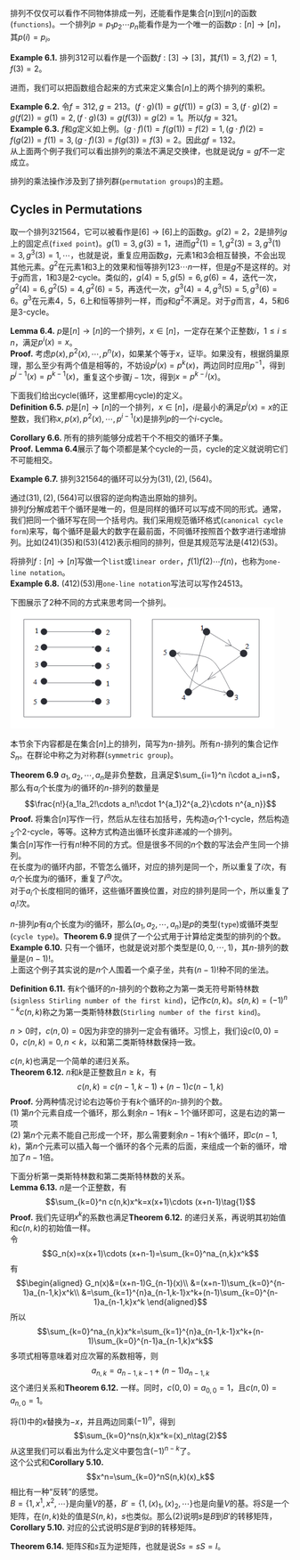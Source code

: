 排列不仅仅可以看作不同物体排成一列，还能看作是集合$[n]$到$[n]$的函数(`functions`)。一个排列$p=p_1p_2\cdots p_n$能看作是为一个唯一的函数$p:[n]\to[n]$，其$p(i)=p_i$。

**Example 6.1.** 排列312可以看作是一个函数$f:[3]\to [3]$，其$f(1)=3,f(2)=1,f(3)=2$。

进而，我们可以把函数组合起来的方式来定义集合$[n]$上的两个排列的乘积。

**Example 6.2.** 令$f=312,g=213$。$(f\cdot g)(1)=g(f(1))=g(3)=3,(f\cdot g)(2) =g(f(2))=g(1)=2,(f\cdot g)(3)=g(f(3))=g(2) =1$。所以$fg=321$。  
**Example 6.3.** $f$和$g$定义如上例。$(g\cdot f)(1)=f(g(1))=f(2)=1,(g\cdot f)(2)=f(g(2))=f(1)=3,(g\cdot f)(3)=f(g(3))=f(3)=2$。因此$gf=132$。  
从上面两个例子我们可以看出排列的乘法不满足交换律，也就是说$fg=gf$不一定成立。

排列的乘法操作涉及到了排列群(`permutation groups`)的主题。

## Cycles in Permutations
取一个排列321564，它可以被看作是$[6]\to[6]$上的函数$g$。$g(2)=2$，2是排列$g$上的固定点(`fixed point`)。$g(1)=3,g(3)=1$，进而$g^2(1)=1,g^2(3)=3,g^3(1)=3,g^3(3)=1,\cdots$，也就是说，重复应用函数$g$，元素1和3会相互替换，不会出现其他元素。$g^2$在元素1和3上的效果和恒等排列$123\cdots n$一样，但是$g$不是这样的。对于$g$而言，1和3是$2$-cycle。类似的，$g(4)=5,g(5)=6,g(6)=4$，迭代一次，$g^2(4)=6,g^2(5)=4,g^2(6)=5$，再迭代一次，$g^3(4)=4,g^3(5)=5,g^3(6)=6$。$g^3$在元素4，5，6上和恒等排列一样，而$g$和$g^2$不满足。对于$g$而言，4，5和6是$3$-cycle。

**Lemma 6.4.** $p$是$[n]\to[n]$的一个排列，$x\in[n]$，一定存在某个正整数$i$，$1\le i\le n$，满足$p^i(x)=x$。  
**Proof.** 考虑$p(x), p^2(x), \cdots, p^n(x)$，如果某个等于$x$，证毕。如果没有，根据鸽巢原理，那么至少有两个值是相等的，不妨设$p^j(x)=p^k(x)$，两边同时应用$p^{-1}$，得到$p^{j-1}(x)=p^{k-1}(x)$，重复这个步骤$j-1$次，得到$x=p^{k-j}(x)$。

下面我们给出cycle(循环，这里都用cycle)的定义。  
**Definition 6.5.** $p$是$[n]\to[n]$的一个排列，$x\in[n]$，$i$是最小的满足$p^i(x)=x$的正整数，我们称$x,p(x), p^2(x), \cdots, p^{i-1}(x)$是排列$p$的一个$i$-cycle。

**Corollary 6.6.** 所有的排列能够分成若干个不相交的循环子集。  
**Proof.** **Lemma 6.4**展示了每个项都是某个cycle的一员，cycle的定义就说明它们不可能相交。

**Example 6.7.** 排列$321564$的循环可以分为$(31), (2), (564)$。

通过$(31), (2), (564)$可以很容的逆向构造出原始的排列。  
排列$f$分解成若干个循环是唯一的，但是同样的循环可以写成不同的形式。通常，我们把同一个循环写在同一个括号内。我们采用规范循环格式(`canonical cycle form`)来写，每个循环是最大的数字在最前面，不同循环按照首个数字进行递增排列。比如$(241)(35)$和$(53)(412)$表示相同的排列，但是其规范写法是$(412)(53)$。

将排列$f:[n]\to[n]$写做一个`list`或`linear order`，$f(1)f(2)\cdots f(n)$，也称为`one-line notation`。  
**Example 6.8.** $(412)(53)$用`one-line notation`写法可以写作24513。

下图展示了2种不同的方式来思考同一个排列。  
![](0601.png)

本节余下内容都是在集合$[n]$上的排列，简写为$n$-排列。所有$n$-排列的集合记作$S_n$。在群论中称之为对称群(`symmetric group`)。

**Theorem 6.9** $a_1,a_2,\cdots,a_n$是非负整数，且满足$\sum_{i=1}^n i\cdot a_i=n$，那么有$a_i$个长度为$i$的循环的$n$-排列的数量是
$$\frac{n!}{a_1!a_2!\cdots a_n!\cdot 1^{a_1}2^{a_2}\cdots n^{a_n}}$$
**Proof.** 将集合$[n]$写作一行，然后从左往右加括号，先构造$a_1$个1-cycle，然后构造$_2$个2-cycle，等等。这种方式构造出循环长度非递减的一个排列。  
集合$[n]$写作一行有$n!$种不同的方式。但是很多不同的$n$个数的写法会产生同一个排列。  
在长度为$i$的循环内部，不管怎么循环，对应的排列是同一个，所以重复了$i$次，有$a_i$个长度为$i$的循环，重复了$i^{a_i}$次。  
对于$a_i$个长度相同的循环，这些循环置换位置，对应的排列是同一个，所以重复了$a_i!$次。

$n$-排列$p$有$a_i$个长度为$i$的循环，那么$(a_1,a_2,\cdots,a_n)$是$p$的类型(`type`)或循环类型(`cycle type`)。**Theorem 6.9** 提供了一个公式用于计算给定类型的排列的个数。  
**Example 6.10.** 只有一个循环，也就是说对那个类型是$(0,0,\cdots,1)$，其$n$-排列的数量是$(n-1)!$。  
上面这个例子其实说的是$n$个人围着一个桌子坐，共有$(n-1)!$种不同的坐法。

**Definition 6.11.** 有$k$个循环的$n$-排列的个数称之为第一类无符号斯特林数(`signless Stirling number of the first kind`)，记作$c(n,k)$。$s(n,k)=(-1)^{n-k}c(n,k)$称之为第一类斯特林数(`Stirling number of the first kind`)。

$n>0$时，$c(n,0)=0$因为非空的排列一定会有循环。习惯上，我们设$c(0,0)=0$，$c(n,k)=0,n<k$，以和第二类斯特林数保持一致。

$c(n,k)$也满足一个简单的递归关系。  
**Theorem 6.12.** $n$和$k$是正整数且$n\ge k$，有
$$c(n,k)=c(n-1,k-1)+(n-1)c(n-1,k)$$
**Proof.** 分两种情况讨论右边等价于有$k$个循环的$n$-排列的个数。  
(1) 第$n$个元素自成一个循环，那么剩余$n-1$有$k-1$个循环即可，这是右边的第一项  
(2) 第$n$个元素不能自己形成一个环，那么需要剩余$n-1$有$k$个循环，即$c(n-1,k)$，第$n$个元素可以插入每一个循环的各个元素的后面，来组成一个新的循环，增加了$n-1$倍。

下面分析第一类斯特林数和第二类斯特林数的关系。  
**Lemma 6.13.** $n$是一个正整数，有
$$\sum_{k=0}^n c(n,k)x^k=x(x+1)\cdots (x+n-1)\tag{1}$$
**Proof.** 我们先证明$x^k$的系数也满足**Theorem 6.12.** 的递归关系，再说明其初始值和$c(n,k)$的初始值一样。  
令
$$G_n(x)=x(x+1)\cdots (x+n-1)=\sum_{k=0}^na_{n,k}x^k$$
有
$$\begin{aligned}
G_n(x)&=(x+n-1)G_{n-1}(x)\\
&=(x+n-1)\sum_{k=0}^{n-1}a_{n-1,k}x^k\\
&=\sum_{k=1}^{n}a_{n-1,k-1}x^k+(n-1)\sum_{k=0}^{n-1}a_{n-1,k}x^k
\end{aligned}$$
所以
$$\sum_{k=0}^na_{n,k}x^k=\sum_{k=1}^{n}a_{n-1,k-1}x^k+(n-1)\sum_{k=0}^{n-1}a_{n-1,k}x^k$$
多项式相等意味着对应次幂的系数相等，则
$$a_{n,k}=a_{n-1,k-1}+(n-1)a_{n-1,k}$$
这个递归关系和**Theorem 6.12.** 一样。同时，$c(0,0)=a_{0,0}=1$，且$c(n,0)=a_{n,0}=1$。

将$(1)$中的$x$替换为$-x$，并且两边同乘$(-1)^n$，得到
$$\sum_{k=0}^ns(n,k)x^k=(x)_n\tag{2}$$
从这里我们可以看出为什么定义中要包含$(-1)^{n-k}$了。  
这个公式和**Corollary 5.10.**
$$x^n=\sum_{k=0}^nS(n,k)(x)_k$$
相比有一种“反转”的感觉。  
$B=\{1,x^1,x^2,\cdots\}$是向量$V$的基，$B'=\{1,(x)_1,(x)_2,\cdots\}$也是向量$V$的基。将$S$是一个矩阵，在$(n,k)$处的值是$S(n,k)$，$s$也类似。那么$(2)$说明$s$是$B$到$B'$的转移矩阵，**Corollary 5.10.** 对应的公式说明$S$是$B'$到$B$的转移矩阵。

**Theorem 6.14.** 矩阵$S$和$s$互为逆矩阵，也就是说$Ss=sS=I$。
